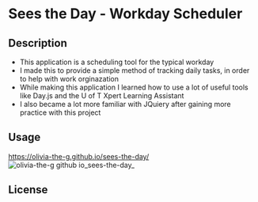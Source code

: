 # Sees the Day - Workday Scheduler

## Description

- This application is a scheduling tool for the typical workday
- I made this to provide a simple method of tracking daily tasks, in order to help with work orginazation
- While making this application I learned how to use a lot of useful tools like Day.js and the U of T Xpert Learning Assistant
- I also became a lot more familiar with JQuiery after gaining more practice with this project

## Usage
https://olivia-the-g.github.io/sees-the-day/ 
![olivia-the-g github io_sees-the-day_](https://github.com/Olivia-the-G/sees-the-day/assets/130778807/0d9d6f5f-9269-4059-863f-8afbae684a0a)


## License
